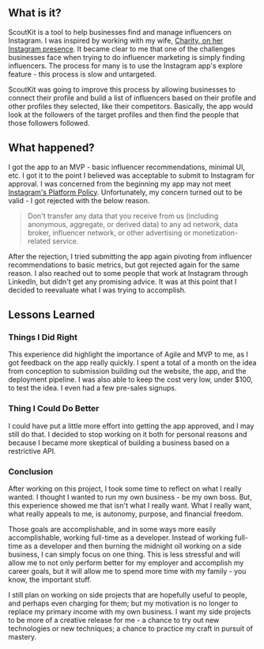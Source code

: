 ## What is it?

ScoutKit is a tool to help businesses find and manage influencers on Instagram. I was inspired by
working with my wife,
[Charity, on her Instagram presence](https://www.instagram.com/charity.grace/).
It became clear to me that one of the challenges businesses face when trying to do influencer
marketing is simply finding influencers. The process for many is to use the Instagram app's explore
feature - this process is slow and untargeted.

ScoutKit was going to improve this process by allowing businesses to connect their profile and build
a list of influencers based on their profile and other profiles they selected, like their
competitors. Basically, the app would look at the followers of the target profiles and then find
the people that those followers followed.

## What happened?

I got the app to an MVP - basic influencer recommendations, minimal UI, etc. I got it to the point
I believed was acceptable to submit to Instagram for approval. I was concerned from the beginning my
app may not meet [Instagram's Platform Policy](https://www.instagram.com/about/legal/terms/api/).
Unfortunately, my concern turned out to be valid - I got rejected with the below reason.

> Don't transfer any data that you receive from us (including anonymous, aggregate, or derived data)
> to any ad network, data broker, influencer network, or other advertising or monetization-related
> service.

After the rejection, I tried submitting the app again pivoting from influencer recommendations to
basic metrics, but got rejected again for the same reason. I also reached out to some people that
work at Instagram through LinkedIn, but didn't get any promising advice. It was at this point that
I decided to reevaluate what I was trying to accomplish.

## Lessons Learned

### Things I Did Right

This experience did highlight the importance of Agile and MVP to me, as I got feedback on the app
really quickly. I spent a total of a month on the idea from conception to submission building out
the website, the app, and the deployment pipeline. I was also able to keep the cost very low, under
$100, to test the idea. I even had a few pre-sales signups.

### Thing I Could Do Better

I could have put a little more effort into getting the app approved, and I may still do that. I
decided to stop working on it both for personal reasons and because I became more skeptical of
building a business based on a restrictive API.

### Conclusion

After working on this project, I took some time to reflect on what I really wanted. I thought I
wanted to run my own business - be my own boss. But, this experience showed me that isn't what I
really want. What I really want, what really appeals to me, is autonomy,
purpose, and financial freedom.

Those goals are accomplishable, and in some ways more easily accomplishable, working full-time as
a developer. Instead of working full-time as a developer and then burning the midnight oil working
on a side business, I can simply focus on one thing. This is less stressful and will allow me to not
only perform better for my employer and accomplish my career goals, but it will allow me to spend
more time with my family - you know, the important stuff.

I still plan on working on side projects that are hopefully useful to people, and perhaps even
charging for them; but my motivation is no longer to replace my primary income with my own business.
I want my side projects to be more of a creative release for me - a chance to try out new
technologies or new techniques; a chance to practice my craft in pursuit of mastery.
